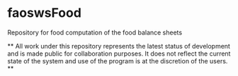 # faoswsFood
Repository for food computation of the food balance sheets

** All work under this repository represents the latest status of development and is made public for collaboration purposes. It does not reflect the current state of the system and use of the program is at the discretion of the users. **
